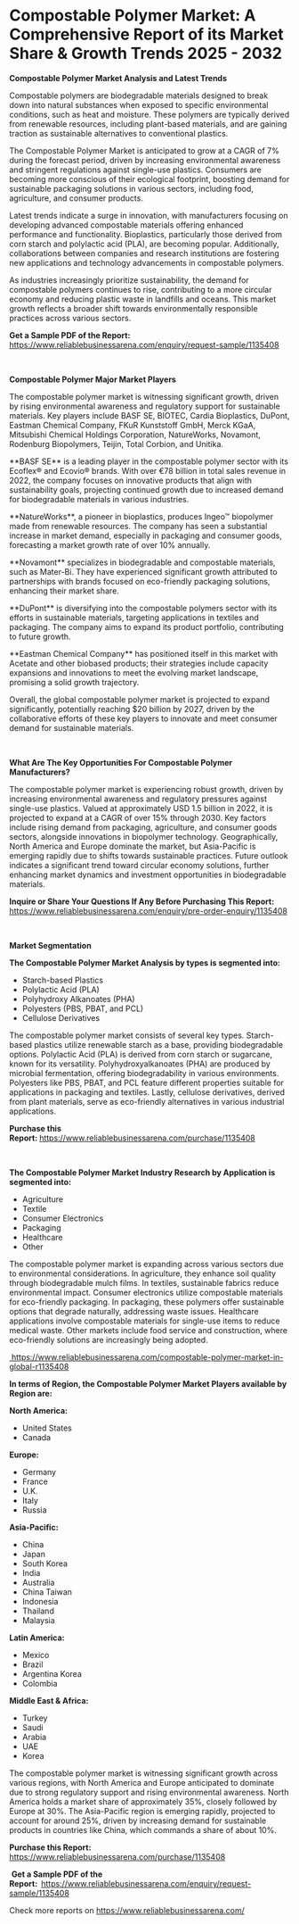 <p><h1>Compostable Polymer Market: A Comprehensive Report of its Market Share & Growth Trends 2025 - 2032</h1></p><p><strong>Compostable Polymer Market Analysis and Latest Trends</strong></p>
<p><p>Compostable polymers are biodegradable materials designed to break down into natural substances when exposed to specific environmental conditions, such as heat and moisture. These polymers are typically derived from renewable resources, including plant-based materials, and are gaining traction as sustainable alternatives to conventional plastics.</p><p>The Compostable Polymer Market is anticipated to grow at a CAGR of 7% during the forecast period, driven by increasing environmental awareness and stringent regulations against single-use plastics. Consumers are becoming more conscious of their ecological footprint, boosting demand for sustainable packaging solutions in various sectors, including food, agriculture, and consumer products.</p><p>Latest trends indicate a surge in innovation, with manufacturers focusing on developing advanced compostable materials offering enhanced performance and functionality. Bioplastics, particularly those derived from corn starch and polylactic acid (PLA), are becoming popular. Additionally, collaborations between companies and research institutions are fostering new applications and technology advancements in compostable polymers.</p><p>As industries increasingly prioritize sustainability, the demand for compostable polymers continues to rise, contributing to a more circular economy and reducing plastic waste in landfills and oceans. This market growth reflects a broader shift towards environmentally responsible practices across various sectors.</p></p>
<p><strong>Get a Sample PDF of the Report:&nbsp;</strong> <a href="https://www.reliablebusinessarena.com/enquiry/request-sample/1135408?utm_campaign=2188&utm_medium=2&utm_source=Github&utm_content=ia&utm_term=01042025&utm_id=compostable-polymer">https://www.reliablebusinessarena.com/enquiry/request-sample/1135408</a></p>
<p>&nbsp;</p>
<p><strong>Compostable Polymer Major Market Players</strong></p>
<p><p>The compostable polymer market is witnessing significant growth, driven by rising environmental awareness and regulatory support for sustainable materials. Key players include BASF SE, BIOTEC, Cardia Bioplastics, DuPont, Eastman Chemical Company, FKuR Kunststoff GmbH, Merck KGaA, Mitsubishi Chemical Holdings Corporation, NatureWorks, Novamont, Rodenburg Biopolymers, Teijin, Total Corbion, and Unitika.</p><p>**BASF SE** is a leading player in the compostable polymer sector with its Ecoflex® and Ecovio® brands. With over €78 billion in total sales revenue in 2022, the company focuses on innovative products that align with sustainability goals, projecting continued growth due to increased demand for biodegradable materials in various industries.</p><p>**NatureWorks**, a pioneer in bioplastics, produces Ingeo™ biopolymer made from renewable resources. The company has seen a substantial increase in market demand, especially in packaging and consumer goods, forecasting a market growth rate of over 10% annually. </p><p>**Novamont** specializes in biodegradable and compostable materials, such as Mater-Bi. They have experienced significant growth attributed to partnerships with brands focused on eco-friendly packaging solutions, enhancing their market share.</p><p>**DuPont** is diversifying into the compostable polymers sector with its efforts in sustainable materials, targeting applications in textiles and packaging. The company aims to expand its product portfolio, contributing to future growth.</p><p>**Eastman Chemical Company** has positioned itself in this market with Acetate and other biobased products; their strategies include capacity expansions and innovations to meet the evolving market landscape, promising a solid growth trajectory.</p><p>Overall, the global compostable polymer market is projected to expand significantly, potentially reaching $20 billion by 2027, driven by the collaborative efforts of these key players to innovate and meet consumer demand for sustainable materials.</p></p>
<p>&nbsp;</p>
<p><strong>What Are The Key Opportunities For Compostable Polymer Manufacturers?</strong></p>
<p><p>The compostable polymer market is experiencing robust growth, driven by increasing environmental awareness and regulatory pressures against single-use plastics. Valued at approximately USD 1.5 billion in 2022, it is projected to expand at a CAGR of over 15% through 2030. Key factors include rising demand from packaging, agriculture, and consumer goods sectors, alongside innovations in biopolymer technology. Geographically, North America and Europe dominate the market, but Asia-Pacific is emerging rapidly due to shifts towards sustainable practices. Future outlook indicates a significant trend toward circular economy solutions, further enhancing market dynamics and investment opportunities in biodegradable materials.</p></p>
<p><strong>Inquire or Share Your Questions If Any Before Purchasing This Report:</strong> <a href="https://www.reliablebusinessarena.com/enquiry/pre-order-enquiry/1135408?utm_campaign=2188&utm_medium=2&utm_source=Github&utm_content=ia&utm_term=01042025&utm_id=compostable-polymer">https://www.reliablebusinessarena.com/enquiry/pre-order-enquiry/1135408</a></p>
<p>&nbsp;</p>
<p><strong>Market Segmentation</strong></p>
<p><strong>The Compostable Polymer Market Analysis by types is segmented into:</strong></p>
<p><ul><li>Starch-based Plastics</li><li>Polylactic Acid (PLA)</li><li>Polyhydroxy Alkanoates (PHA)</li><li>Polyesters (PBS, PBAT, and PCL)</li><li>Cellulose Derivatives</li></ul></p>
<p><p>The compostable polymer market consists of several key types. Starch-based plastics utilize renewable starch as a base, providing biodegradable options. Polylactic Acid (PLA) is derived from corn starch or sugarcane, known for its versatility. Polyhydroxyalkanoates (PHA) are produced by microbial fermentation, offering biodegradability in various environments. Polyesters like PBS, PBAT, and PCL feature different properties suitable for applications in packaging and textiles. Lastly, cellulose derivatives, derived from plant materials, serve as eco-friendly alternatives in various industrial applications.</p></p>
<p><strong>Purchase this Report:&nbsp;</strong><a href="https://www.reliablebusinessarena.com/purchase/1135408?utm_campaign=2188&utm_medium=2&utm_source=Github&utm_content=ia&utm_term=01042025&utm_id=compostable-polymer">https://www.reliablebusinessarena.com/purchase/1135408</a></p>
<p>&nbsp;</p>
<p><strong>The Compostable Polymer Market Industry Research by Application is segmented into:</strong></p>
<p><ul><li>Agriculture</li><li>Textile</li><li>Consumer Electronics</li><li>Packaging</li><li>Healthcare</li><li>Other</li></ul></p>
<p><p>The compostable polymer market is expanding across various sectors due to environmental considerations. In agriculture, they enhance soil quality through biodegradable mulch films. In textiles, sustainable fabrics reduce environmental impact. Consumer electronics utilize compostable materials for eco-friendly packaging. In packaging, these polymers offer sustainable options that degrade naturally, addressing waste issues. Healthcare applications involve compostable materials for single-use items to reduce medical waste. Other markets include food service and construction, where eco-friendly solutions are increasingly being adopted.</p></p>
<p><a href="https://www.reliablebusinessarena.com/compostable-polymer-market-in-global-r1135408?utm_campaign=2188&utm_medium=2&utm_source=Github&utm_content=ia&utm_term=01042025&utm_id=compostable-polymer">&nbsp;https://www.reliablebusinessarena.com/compostable-polymer-market-in-global-r1135408</a></p>
<p><strong>In terms of Region, the Compostable Polymer Market Players available by Region are:</strong></p>
<p>
    <p> <strong> North America: </strong>
        <ul>
            <li>United States</li>
            <li>Canada</li>
        </ul>
        </p> 
    <p> <strong> Europe: </strong>
        <ul>
            <li>Germany</li>
            <li>France</li>
            <li>U.K.</li>
            <li>Italy</li>
            <li>Russia</li>
        </ul>
        </p> 
    <p> <strong> Asia-Pacific: </strong>
        <ul>
            <li>China</li>
            <li>Japan</li>
            <li>South Korea</li>
            <li>India</li>
            <li>Australia</li>
            <li>China Taiwan</li>
            <li>Indonesia</li>
            <li>Thailand</li>
            <li>Malaysia</li>
        </ul>
        </p> 
    <p> <strong> Latin America: </strong>
        <ul>
            <li>Mexico</li>
            <li>Brazil</li>
            <li>Argentina Korea</li>
            <li>Colombia</li>
        </ul>
        </p> 
    <p> <strong> Middle East & Africa: </strong>
        <ul>
            <li>Turkey</li>
            <li>Saudi</li>
            <li>Arabia</li>
            <li>UAE</li>
            <li>Korea</li>
        </ul>
    </p>
    </p>
<p><p>The compostable polymer market is witnessing significant growth across various regions, with North America and Europe anticipated to dominate due to strong regulatory support and rising environmental awareness. North America holds a market share of approximately 35%, closely followed by Europe at 30%. The Asia-Pacific region is emerging rapidly, projected to account for around 25%, driven by increasing demand for sustainable products in countries like China, which commands a share of about 10%.</p></p>
<p><strong>Purchase this Report: </strong><a href="https://www.reliablebusinessarena.com/purchase/1135408?utm_campaign=2188&utm_medium=2&utm_source=Github&utm_content=ia&utm_term=01042025&utm_id=compostable-polymer">https://www.reliablebusinessarena.com/purchase/1135408</a></p>
<p>&nbsp;<strong>Get a Sample PDF of the Report:&nbsp;&nbsp;</strong><a href="https://www.reliablebusinessarena.com/enquiry/request-sample/1135408?utm_campaign=2188&utm_medium=2&utm_source=Github&utm_content=ia&utm_term=01042025&utm_id=compostable-polymer">https://www.reliablebusinessarena.com/enquiry/request-sample/1135408</a></p>
<p><strong></strong></p>
<p>Check more reports on <a href="https://www.reliablebusinessarena.com/?utm_campaign=2188&utm_medium=2&utm_source=Github&utm_content=ia&utm_term=01042025&utm_id=compostable-polymer">https://www.reliablebusinessarena.com/</a></p>